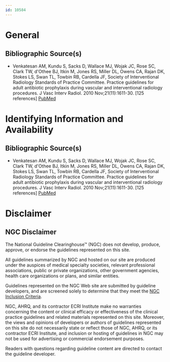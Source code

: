 ```yaml
---
id: 10584
---
```


# General

## Bibliographic Source(s)

- Venkatesan AM, Kundu S, Sacks D, Wallace MJ, Wojak JC, Rose SC, Clark TW, d'Othee BJ, Itkin M, Jones RS, Miller DL, Owens CA, Rajan DK, Stokes LS, Swan TL, Towbin RB, Cardella JF, Society of Interventional Radiology Standards of Practice Committee. Practice guidelines for adult antibiotic prophylaxis during vascular and interventional radiology procedures. J Vasc Interv Radiol. 2010 Nov;21(11):1611-30. [125 references] [ PubMed ](http://www.ncbi.nlm.nih.gov/entrez/query.fcgi?cmd=Retrieve&db=pubmed&dopt=Abstract&list_uids=21029949)

# Identifying Information and Availability

## Bibliographic Source(s)

- Venkatesan AM, Kundu S, Sacks D, Wallace MJ, Wojak JC, Rose SC, Clark TW, d'Othee BJ, Itkin M, Jones RS, Miller DL, Owens CA, Rajan DK, Stokes LS, Swan TL, Towbin RB, Cardella JF, Society of Interventional Radiology Standards of Practice Committee. Practice guidelines for adult antibiotic prophylaxis during vascular and interventional radiology procedures. J Vasc Interv Radiol. 2010 Nov;21(11):1611-30. [125 references] [ PubMed ](http://www.ncbi.nlm.nih.gov/entrez/query.fcgi?cmd=Retrieve&db=pubmed&dopt=Abstract&list_uids=21029949)

# Disclaimer

## NGC Disclaimer

The National Guideline Clearinghouse™ (NGC) does not develop, produce, approve, or endorse the guidelines represented on this site.

All guidelines summarized by NGC and hosted on our site are produced under the auspices of medical specialty societies, relevant professional associations, public or private organizations, other government agencies, health care organizations or plans, and similar entities.

Guidelines represented on the NGC Web site are submitted by guideline developers, and are screened solely to determine that they meet the [NGC Inclusion Criteria](/help-and-about/summaries/inclusion-criteria).

NGC, AHRQ, and its contractor ECRI Institute make no warranties concerning the content or clinical efficacy or effectiveness of the clinical practice guidelines and related materials represented on this site. Moreover, the views and opinions of developers or authors of guidelines represented on this site do not necessarily state or reflect those of NGC, AHRQ, or its contractor ECRI Institute, and inclusion or hosting of guidelines in NGC may not be used for advertising or commercial endorsement purposes.

Readers with questions regarding guideline content are directed to contact the guideline developer.

